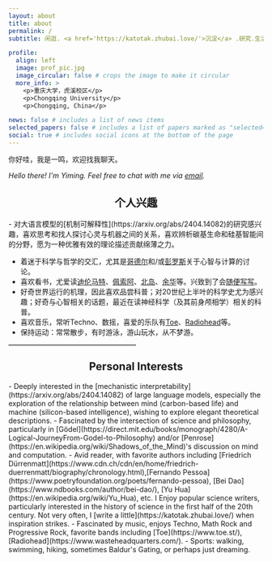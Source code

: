 ```yaml
---
layout: about
title: about
permalink: /
subtitle: 闲逛. <a href='https://katotak.zhubai.love/'>沉淀</a> .研究.生活

profile:
  align: left
  image: prof_pic.jpg
  image_circular: false # crops the image to make it circular
  more_info: >
    <p>重庆大学，虎溪校区</p>
    <p>Chongqing University</p>
    <p>Chongqing, China</p>

news: false # includes a list of news items
selected_papers: false # includes a list of papers marked as "selected={true}"
social: true # includes social icons at the bottom of the page
---
```

你好哇，我是一鸣，欢迎找我聊天。

<em>Hello there! I'm Yiming. Feel free to chat with me via <a href="mailto:bertreb2002@gmail.com">email</a>.</em>

<h2 style="text-align: center;">个人兴趣</h2>
- 对大语言模型的[机制可解释性](https://arxiv.org/abs/2404.14082)的研究感兴趣，喜欢思考和找人探讨心灵与机器之间的关系，喜欢辨析碳基生命和硅基智能间的分野，愿为一种优雅有效的理论描述贡献绵薄之力。
  
- 着迷于科学与哲学的交汇，尤其是[哥德尔](https://direct.mit.edu/books/monograph/4280/A-Logical-JourneyFrom-Godel-to-Philosophy)和/或[彭罗斯](https://en.wikipedia.org/wiki/Shadows_of_the_Mind)关于心智与计算的讨论。
- 喜欢看书，尤爱读[迪伦马特](https://www.douban.com/personage/27220346/)、[佩索阿](https://www.douban.com/personage/30071608/)、[北岛](https://www.douban.com/personage/27564221/?subtype=person)、[余华](https://en.wikipedia.org/wiki/Yu_Hua)等。兴致到了会[随便写写](https://katotak.zhubai.love/)。
- 好奇世界运行的机理，因此喜欢品尝科普；对20世纪上半叶的科学史尤为感兴趣；好奇与心智相关的话题，最近在读神经科学（及其前身颅相学）相关的科普。
- 喜欢音乐，常听Techno、数摇，喜爱的乐队有[Toe](https://www.toe.st/)、[Radiohead](https://www.wasteheadquarters.com/)等。
- 保持运动：常常散步，有时游泳，游山玩水，从不梦游。
  
<hr style="border: none; border-top: 2px solid #ccc; width: 50%;">

<h2 style="text-align: center;">Personal Interests</h2>
- Deeply interested in the [mechanistic interpretability](https://arxiv.org/abs/2404.14082) of large language models, especially the exploration of the relationship between mind (carbon-based life) and machine (silicon-based intelligence), wishing to explore elegant theoretical descriptions.
- Fascinated by the intersection of science and philosophy, particularly in [Gödel](https://direct.mit.edu/books/monograph/4280/A-Logical-JourneyFrom-Godel-to-Philosophy) and/or [Penrose](https://en.wikipedia.org/wiki/Shadows_of_the_Mind)'s discussion on mind and computation.
- Avid reader, with favorite authors including [Friedrich Dürrenmatt](https://www.cdn.ch/cdn/en/home/friedrich-duerrenmatt/biography/chronology.html),[Fernando Pessoa](https://www.poetryfoundation.org/poets/fernando-pessoa), [Bei Dao](https://www.ndbooks.com/author/bei-dao/), [Yu Hua](https://en.wikipedia.org/wiki/Yu_Hua), etc. I Enjoy popular science writers, particularly interested in the history of science in the first half of the 20th century. Not very often, I [write a little](https://katotak.zhubai.love/) when inspiration strikes. 
- Fascinated by music, enjoys Techno, Math Rock and Progressive Rock, favorite bands including [Toe](https://www.toe.st/), [Radiohead](https://www.wasteheadquarters.com/).
- Sports: walking, swimming, hiking, sometimes Baldur's Gating, or perhaps just dreaming.